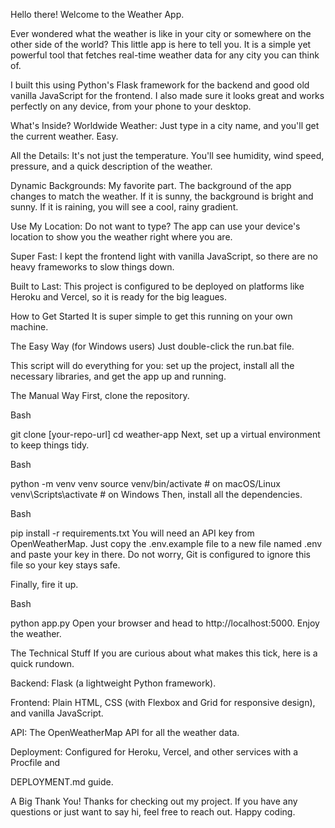 Hello there! Welcome to the Weather App.

Ever wondered what the weather is like in your city or somewhere on the other side of the world? This little app is here to tell you. It is a simple yet powerful tool that fetches real-time weather data for any city you can think of.

I built this using Python's Flask framework for the backend and good old vanilla JavaScript for the frontend. I also made sure it looks great and works perfectly on any device, from your phone to your desktop.

What's Inside?
Worldwide Weather: Just type in a city name, and you'll get the current weather. Easy.

All the Details: It's not just the temperature. You'll see humidity, wind speed, pressure, and a quick description of the weather.

Dynamic Backgrounds: My favorite part. The background of the app changes to match the weather. If it is sunny, the background is bright and sunny. If it is raining, you will see a cool, rainy gradient.

Use My Location: Do not want to type? The app can use your device's location to show you the weather right where you are.

Super Fast: I kept the frontend light with vanilla JavaScript, so there are no heavy frameworks to slow things down.

Built to Last: This project is configured to be deployed on platforms like Heroku and Vercel, so it is ready for the big leagues.

How to Get Started
It is super simple to get this running on your own machine.

The Easy Way (for Windows users)
Just double-click the run.bat file.

This script will do everything for you: set up the project, install all the necessary libraries, and get the app up and running.

The Manual Way
First, clone the repository.

Bash

git clone [your-repo-url]
cd weather-app
Next, set up a virtual environment to keep things tidy.

Bash

python -m venv venv
source venv/bin/activate  # on macOS/Linux
venv\Scripts\activate     # on Windows
Then, install all the dependencies.

Bash

pip install -r requirements.txt
You will need an API key from OpenWeatherMap. Just copy the .env.example file to a new file named .env and paste your key in there. Do not worry, Git is configured to ignore this file so your key stays safe.

Finally, fire it up.

Bash

python app.py
Open your browser and head to http://localhost:5000. Enjoy the weather.

The Technical Stuff
If you are curious about what makes this tick, here is a quick rundown.

Backend: Flask (a lightweight Python framework).

Frontend: Plain HTML, CSS (with Flexbox and Grid for responsive design), and vanilla JavaScript.

API: The OpenWeatherMap API for all the weather data.


Deployment: Configured for Heroku, Vercel, and other services with a Procfile  and 

DEPLOYMENT.md guide.

A Big Thank You!
Thanks for checking out my project. If you have any questions or just want to say hi, feel free to reach out. Happy coding.

